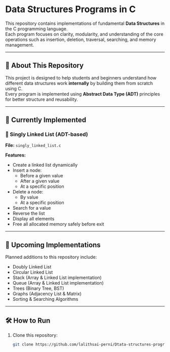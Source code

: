 # Data Structures Programs in C

This repository contains implementations of fundamental **Data Structures** in the C programming language.  
Each program focuses on clarity, modularity, and understanding of the core operations such as insertion, deletion, traversal, searching, and memory management.

---

## 📘 About This Repository

This project is designed to help students and beginners understand how different data structures work **internally** by building them from scratch using C.  
Every program is implemented using **Abstract Data Type (ADT)** principles for better structure and reusability.

---

## 🧩 Currently Implemented

### 🔹 Singly Linked List (ADT-based)
**File:** `singly_linked_list.c`

**Features:**
- Create a linked list dynamically  
- Insert a node:
  - Before a given value  
  - After a given value  
  - At a specific position  
- Delete a node:
  - By value  
  - At a specific position  
- Search for a value  
- Reverse the list  
- Display all elements  
- Free all allocated memory safely before exit  

---

## 🚀 Upcoming Implementations

Planned additions to this repository include:
- Doubly Linked List  
- Circular Linked List  
- Stack (Array & Linked List implementation)  
- Queue (Array & Linked List implementation)  
- Trees (Binary Tree, BST)  
- Graphs (Adjacency List & Matrix)  
- Sorting & Searching Algorithms  

---

## 🛠️ How to Run

1. Clone this repository:
   ```bash
   git clone https://github.com/lalithsai-perni/Dtata-structures-programs
